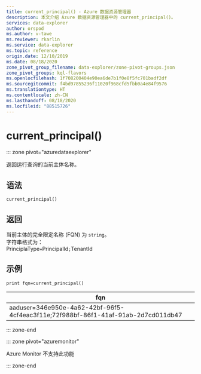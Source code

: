 ```yaml
---
title: current_principal() - Azure 数据资源管理器
description: 本文介绍 Azure 数据资源管理器中的 current_principal()。
services: data-explorer
author: orspod
ms.author: v-tawe
ms.reviewer: rkarlin
ms.service: data-explorer
ms.topic: reference
origin.date: 12/10/2019
ms.date: 08/18/2020
zone_pivot_group_filename: data-explorer/zone-pivot-groups.json
zone_pivot_groups: kql-flavors
ms.openlocfilehash: 1f708200404e90ea6de7b1f0e8f5fc701badf2df
ms.sourcegitcommit: f4bd97855236f11020f968cfd5fbb0a4e84f9576
ms.translationtype: HT
ms.contentlocale: zh-CN
ms.lasthandoff: 08/18/2020
ms.locfileid: "88515726"
---
```

# <a name="current_principal"></a>current_principal()

::: zone pivot="azuredataexplorer"

返回运行查询的当前主体名称。

## <a name="syntax"></a>语法

`current_principal()`

## <a name="returns"></a>返回

当前主体的完全限定名称 (FQN) 为 `string`。  
字符串格式为：  
PrinciplaType`=`PrincipalId`;`TenantId  

## <a name="example"></a>示例

<!-- csl: https://help.kusto.chinacloudapi.cn/Samples -->
```kusto
print fqn=current_principal()
```

|fqn|
|---|
|aaduser=346e950e-4a62-42bf-96f5-4cf4eac3f11e;72f988bf-86f1-41af-91ab-2d7cd011db47|

::: zone-end

::: zone pivot="azuremonitor"

Azure Monitor 不支持此功能

::: zone-end
